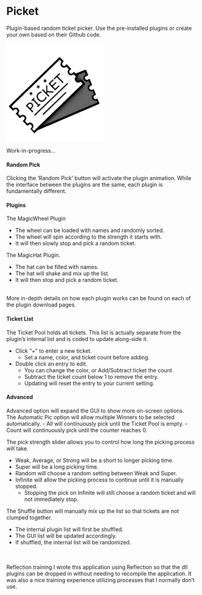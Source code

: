 # Picket
Plugin-based random ticket picker.
Use the pre-installed plugins or create your own based on their Github code.

![Icon](https://github.com/cloudd901/Picket/blob/master/Picket/picket.png)

Work-in-progress...


<h4>Random Pick</h4>
Clicking the ‘Random Pick’ button will activate the plugin animation. While the interface between the plugins are the same, each plugin is fundamentally different.
<br>
<h4>Plugins</h4>

The MagicWheel Plugin

- The wheel can be loaded with names and randomly sorted.
- The wheel will spin according to the strength it starts with.
- It will then slowly stop and pick a random ticket.

The MagicHat Plugin.

- The hat can be filled with names.
- The hat will shake and mix up the list.
- It will then stop and pick a random ticket.
<br>
More in-depth details on how each plugin works can be found on each of the plugin download pages.
<br>

<h4>Ticket List</h4>
The Ticket Pool holds all tickets.
This list is actually separate from the plugin’s internal list and is coded to update along-side it.

- Click “+” to enter a new ticket.
  - Set a name, color, and ticket count before adding.
- Double click an entry to edit.
  - You can change the color, or Add/Subtract ticket the count.
  - Subtract the ticket count below 1 to remove the entry.
  - Updating will reset the entry to your current setting.

<h4>Advanced</h4>
Advanced option will expand the GUI to show more on-screen options.
<br>
The Automatic Pic option will allow multiple Winners to be selected automatically.
- All will continuously pick until the Ticket Pool is empty.
- Count will continuously pick until the counter reaches 0.

The pick strength slider allows you to control how long the picking process will take.
- Weak, Average, or Strong will be a short to longer picking time.
- Super will be a long picking time.
- Random will choose a random setting between Weak and Super.
- Infinite will allow the picking process to continue until it is manually stopped.
    - Stopping the pick on Infinite will still choose a random ticket and will not immediately stop.

The Shuffle button will manually mix up the list so that tickets are not clumped together.
- The internal plugin list will first be shuffled.
- The GUI list will be updated accordingly.
- If shuffled, the internal list will be randomized.

<br><br>
Reflection training
I wrote this application using Reflection so that the dll plugins can be dropped in without needing to recompile the application. It was also a nice training experience utilizing processes that I normally don’t use.
